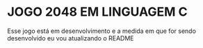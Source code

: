 # JOGO 2048 EM LINGUAGEM C
 Esse jogo está em desenvolvimento e a medida em que for sendo desenvolvido eu vou atualizando o README
